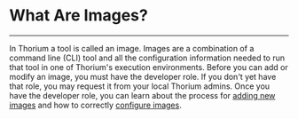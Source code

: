 # What Are Images?
---

In Thorium a tool is called an image. Images are a combination of a command line (CLI) tool and all the configuration
information needed to run that tool in one of Thorium's execution environments. Before you can add or modify an image,
you must have the developer role. If you don't yet have that role, you may request it from your local Thorium admins.
Once you have the developer role, you can learn about the process for [adding new images](./add_images.md) and how to
correctly [configure images](./configuring_images.md).
